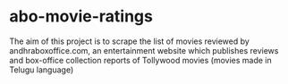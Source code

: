 # abo-movie-ratings
The aim of this project is to scrape the list of movies reviewed by andhraboxoffice.com, an entertainment website which publishes reviews and box-office collection reports of Tollywood movies (movies made in Telugu language)
